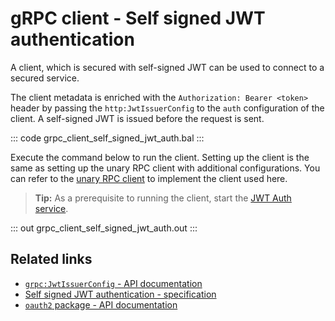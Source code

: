 # gRPC client - Self signed JWT authentication

A client, which is secured with self-signed JWT can be used to connect to a secured service.

The client metadata is enriched with the `Authorization: Bearer <token>` header by passing the `http:JwtIssuerConfig` to the `auth` configuration of the client. A self-signed JWT is issued before the request is sent.

   ::: code grpc_client_self_signed_jwt_auth.bal :::

Execute the command below to run the client.
Setting up the client is the same as setting up the unary RPC client with additional configurations. You can refer to the [unary RPC client](/learn/by-example/grpc-client-unary/) to implement the client used here.

>**Tip:** As a prerequisite to running the client, start the [JWT Auth service](/learn/by-example/grpc-service-jwt-auth/).

   ::: out grpc_client_self_signed_jwt_auth.out :::

## Related links
- [`grpc:JwtIssuerConfig` - API documentation](https://lib.ballerina.io/ballerina/grpc/latest/records/JwtIssuerConfig)
- [Self signed JWT authentication - specification](/spec/grpc/#5117-client---self-signed-jwt-auth)
- [`oauth2` package - API documentation](https://lib.ballerina.io/ballerina/oauth2/latest/)
